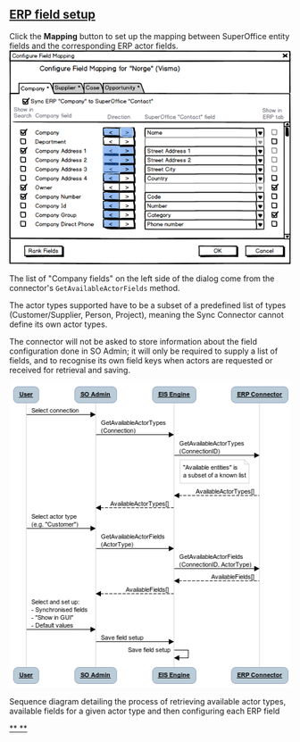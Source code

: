 <properties date="2016-05-10"
SortOrder="8"
/>

[ERP field setup]()
--------------------------------

Click the **Mapping** button to set up the mapping between SuperOffice entity fields and the corresponding ERP actor fields.
![](../Erp%20Sync%20Connector%20Interface_files/image007.png)

The list of "Company fields" on the left side of the dialog come from the connector's `GetAvailableActorFields` method.

The actor types supported have to be a subset of a predefined list of types (Customer/Supplier, Person, Project), meaning the Sync Connector cannot define its own actor types.

The connector will not be asked to store information about the field configuration done in SO Admin; it will only be required to supply a list of fields, and to recognise its own field keys when actors are requested or received for retrieval and saving.

 

<img src="../Erp%20Sync%20Connector%20Interface_files/image005.png" id="Bilde 9" width="510" height="546" />

Sequence diagram detailing the process of retrieving available actor types, available fields for a given actor type and then configuring each ERP field

[** **]()

 

 
